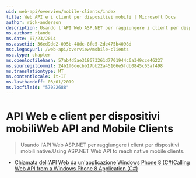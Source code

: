 ```yaml
---
uid: web-api/overview/mobile-clients/index
title: Web API e i client per dispositivi mobili | Microsoft Docs
author: rick-anderson
description: Usando l'API Web ASP.NET per raggiungere i client per dispositivi mobili native.
ms.author: riande
ms.date: 07/23/2014
ms.assetid: 36ed9dd2-095b-48dc-8fe5-2de475b4098d
msc.legacyurl: /web-api/overview/mobile-clients
msc.type: chapter
ms.openlocfilehash: 57ab4d5ae318673261d7701944c6a349cce46227
ms.sourcegitcommit: 24b1f6decbb17bb22a45166e5fdb0845c65af498
ms.translationtype: MT
ms.contentlocale: it-IT
ms.lasthandoff: 03/01/2019
ms.locfileid: "57022688"
---
```

<a name="web-api-and-mobile-clients"></a><span data-ttu-id="77e1b-103">API Web e client per dispositivi mobili</span><span class="sxs-lookup"><span data-stu-id="77e1b-103">Web API and Mobile Clients</span></span>
====================
> <span data-ttu-id="77e1b-104">Usando l'API Web ASP.NET per raggiungere i client per dispositivi mobili native.</span><span class="sxs-lookup"><span data-stu-id="77e1b-104">Using ASP.NET Web API to reach native mobile clients.</span></span>


- [<span data-ttu-id="77e1b-105">Chiamata dell'API Web da un'applicazione Windows Phone 8 (C#)</span><span class="sxs-lookup"><span data-stu-id="77e1b-105">Calling Web API from a Windows Phone 8 Application (C#)</span></span>](calling-web-api-from-a-windows-phone-8-application.md)
